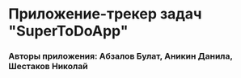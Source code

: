 # Приложение-трекер задач "SuperToDoApp"

### Авторы приложения: Абзалов Булат, Аникин Данила, Шестаков Николай

